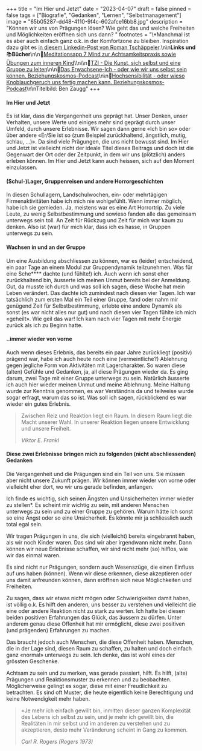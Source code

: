 +++
title = "Im Hier und Jetzt"
date = "2023-04-07"
draft = false
pinned = false
tags = ["Biografie", "Gedanken", "Lernen", "Selbstmanagement"]
image = "65b05287-dd48-4110-9f4c-602afce16bb8.jpg"
description = "Können wir uns von Prägungen lösen? Wie geht das und welche Freiheiten und Möglichkeiten eröffnen sich uns dann? "
footnotes = "\\*Manchmal ist es aber auch einfach ganz o.k. in der Komfortzone zu bleiben. Inspiration dazu gibt es [in diesem Linkedin-Post von Roman Tschäppeler](https://www.linkedin.com/posts/roman-tsch%C3%A4ppeler_comfortzone-magic-personalgrowth-activity-7045284639371849728-MA_6?utm_source=share&utm_medium=member_desktop).\n\n**Links und** 📚**Bücher**\n\n🔗[Meditationsapp 7 Mind zur Achtsamkeitspraxis sowie Übungen zum inneren Kind](https://www.7mind.de)\\\n\\\n📕[TZI - Die Kunst, sich selbst und eine Gruppe zu leiten](https://www.exlibris.ch/de/buecher-buch/deutschsprachige-buecher/cornelia-loehmer/tzi-die-kunst-sich-selbst-und-eine-gruppe-zu-leiten/id/9783608961225/)\n\n🔗[Das Erwachsene-Ich - oder wie wir uns selbst sein können. Beziehungskosmos-Podcast](https://open.spotify.com/episode/5ebiNHoHcD8qXxmrpL825I?si=8d61de5247484095)\n\n🔗[Hochsensibilität - oder wieso Knoblauchgeruch uns fertig machen kann. Beziehungskosmos-Podcast](https://open.spotify.com/episode/2S16jSEALRbMUYJXWb6Hxr?si=8be17bf542574d8a)\n\nTitelbild: Ben Zaugg"
+++
#### Im Hier und Jetzt

Es ist klar, dass die Vergangenheit uns geprägt hat. Unser Denken, unser Verhalten, unsere Werte und einiges mehr sind geprägt durch unser Umfeld, durch unsere Erlebnisse. Wir sagen dann gerne «Ich bin so» oder über andere «Er/Sie ist so (zum Beispiel zurückhaltend, ängstlich, mutig, schlau, ...)». Da sind viele Prägungen, die uns nicht bewusst sind. Im Hier und Jetzt ist vielleicht nicht der ideale Titel  dieses Beitrags und doch ist die Gegenwart der Ort oder der Zeitpunkt, in dem wir uns (plötzlich) anders erleben können. Im Hier und Jetzt kann auch heissen, sich auf den Moment einzulassen. 

#### (Schul-)Lager, Gruppenreisen und andere Horrorgeschichten

In diesen Schullagern, Landschulwochen, ein- oder mehrtägigen Firmenaktivitäten habe ich mich nie wohlgefühlt. Wenn immer möglich, habe ich sie gemieden. Ja, meistens war es eine Art Horrortrip. Zu viele Leute, zu wenig Selbstbestimmung und sowieso fanden alle das gemeinsam unterwegs sein toll. An Zeit für Rückzug und Zeit für mich war kaum zu denken. Also ist (war) für mich klar, dass ich es hasse, in Gruppen unterwegs zu sein.

#### Wachsen in und an der Gruppe

Um eine Ausbildung abschliessen zu können, war es (leider) entscheidend, ein paar Tage an einem Modul zur Gruppendynamik teilzunehmen. Was für eine Sche\*\*\*\* dachte (und fühlte!) ich. Auch wenn ich sonst eher zurückhaltend bin, äusserte ich meinen Unmut bereits bei der Anmeldung. Gut, da musste ich durch und was soll ich sagen, diese Woche hat mein Leben verändert. Das dachte ich zumindest nach diesen vier Tagen. Ich war tatsächlich zum ersten Mal ein Teil einer Gruppe, fand oder nahm mir genügend Zeit für Selbstbestimmung, erlebte eine andere Dynamik als sonst (es war nicht alles nur gut) und nach diesen vier Tagen fühlte ich mich «geheilt». Wie geil das war! Ich kam nach vier Tagen mit mehr Energie zurück als ich zu Beginn hatte. 

#### ..immer wieder von vorne

Auch wenn dieses Erlebnis, das bereits ein paar Jahre zurückliegt (positiv) prägend war, habe ich auch heute noch eine (vermeintliche?) Ablehnung gegen jegliche Form von Aktivitäten mit Lagercharakter. So waren diese (alten) Gefühle und Gedanken, ja, all diese Prägungen wieder da. Es ging darum, zwei Tage mit einer Gruppe unterwegs zu sein. Natürlich äusserte ich auch hier wieder meinen Unmut und meine Ablehnung. Meine Haltung wurde zur Kenntnis genommen, es war Verständnis da und teilweise wurde sogar erfragt, warum das so ist. Was soll ich sagen, rückblickend es war wieder ein gutes Erlebnis.

> Zwischen Reiz und Reaktion liegt ein Raum. In diesem Raum liegt die Macht unserer Wahl. In unserer Reaktion liegen unsere Entwicklung und unsere Freiheit.
>
> *Viktor E. Frankl*

#### Diese zwei Erlebnisse bringen mich zu folgenden (nicht abschliessenden) Gedanken

Die Vergangenheit und die Prägungen sind ein Teil von uns. Sie müssen aber nicht unsere Zukunft prägen. Wir können immer wieder von vorne oder vielleicht eher dort, wo wir uns gerade befinden, anfangen.  

Ich finde es wichtig, sich seinen Ängsten und Unsicherheiten immer wieder zu stellen*. Es scheint mir wichtig zu sein, mit anderen Menschen unterwegs zu sein und zu einer Gruppe zu gehören. Warum hätte ich sonst so eine Angst oder so eine Unsicherheit. Es könnte mir ja schliesslich auch total egal sein.

Wir tragen Prägungen in uns, die sich (vielleicht) bereits eingebrannt haben, als wir noch Kinder waren. Das sind wir aber irgendwann nicht mehr. Dann können wir neue Erlebnisse schaffen, wir sind nicht mehr (so) hilflos, wie wir das einmal waren. 

Es sind nicht nur Prägungen, sondern auch Wesenszüge, die einen Einfluss auf uns haben (können). Wenn wir diese erkennen, diese akzeptieren oder uns damit anfreunden können, dann eröffnen sich neue Möglichkeiten und Freiheiten. 

Zu sagen, dass wir etwas nicht mögen oder Schwierigkeiten damit haben, ist völlig o.k. Es hilft den anderen, uns besser zu verstehen und vielleicht die eine oder andere Reaktion nicht zu stark zu werten. Ich hatte bei diesen beiden positiven Erfahrungen das Glück, das äussern zu dürfen. Unter anderem genau diese Offenheit hat mir ermöglicht, diese zwei positiven (und prägenden) Erfahrungen zu machen. 

Das braucht jedoch auch Menschen, die diese Offenheit haben. Menschen, die in der Lage sind,[](https://www.7mind.de) diesen Raum zu schaffen, zu halten und doch einfach ganz «normal» unterwegs zu sein. Ich denke, das ist wohl eines der grössten Geschenke.

Achtsam zu sein und zu merken, was gerade passiert, hilft. Es hilft, (alte) Prägungen und Reaktionsmuster zu erkennen und zu beobachten. Möglicherweise gelingt es sogar, diese mit einer Freudlichkeit zu betrachten. Es sind oft Muster, die heute eigentlich keine Berechtigung und keine Notwendigkeit mehr haben. 

> «Je mehr ich einfach gewillt bin, inmitten dieser ganzen Komplexität des Lebens ich selbst zu sein, und je mehr ich gewillt bin, die Realitäten in mir selbst und im anderen zu verstehen und zu akzeptieren, desto mehr Veränderung scheint in Gang zu kommen.
>
> *Carl R. Rogers (Rogers 1973)*